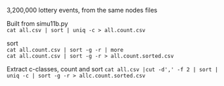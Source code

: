 3,200,000 lottery events, from the same nodes files

Built from simu11b.py  
`cat all.csv | sort | uniq -c > all.count.csv`

sort  
`cat all.count.csv | sort -g -r | more`  
`cat all.count.csv | sort -g -r > all.count.sorted.csv`

Extract c-classes, count and sort
`cat all.csv |cut -d',' -f 2 | sort | uniq -c | sort -g -r > allc.count.sorted.csv`

